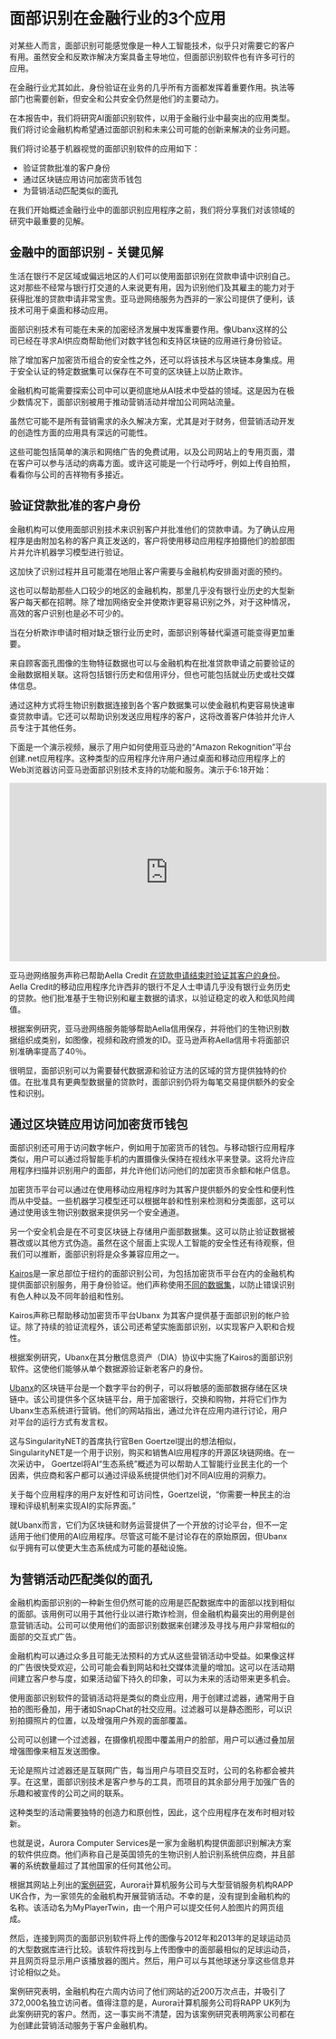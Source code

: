 # 面部识别在金融行业的3个应用

对某些人而言，面部识别可能感觉像是一种人工智能技术，似乎只对需要它的客户有用。虽然安全和反欺诈解决方案具备主导地位，但面部识别软件也有许多可行的应用。

在金融行业尤其如此，身份验证在业务的几乎所有方面都发挥着重要作用。执法等部门也需要创新，但安全和公共安全仍然是他们的主要动力。

在本报告中，我们将研究AI面部识别软件，以用于金融行业中最突出的应用类型。我们将讨论金融机构希望通过面部识别和未来公司可能的创新来解决的业务问题。

我们将讨论基于机器视觉的面部识别软件的应用如下：
* 验证贷款批准的客户身份
* 通过区块链应用访问加密货币钱包
* 为营销活动匹配类似的面孔

在我们开始概述金融行业中的面部识别应用程序之前，我们将分享我们对该领域的研究中最重要的见解。

## 金融中的面部识别 - 关键见解

生活在银行不足区域或偏远地区的人们可以使用面部识别在贷款申请中识别自己。这对那些不经常与银行打交道的人来说更有用，因为识别他们及其雇主的能力对于获得批准的贷款申请非常宝贵。亚马逊网络服务为西非的一家公司提供了便利，该技术可用于桌面和移动应用。

面部识别技术有可能在未来的加密经济发展中发挥重要作用。像Ubanx这样的公司已经在寻求AI供应商帮助他们对数字钱包和支持区块链的应用进行身份验证。

除了增加客户加密货币组合的安全性之外，还可以将该技术与区块链本身集成。用于安全认证的特定数据集可以保存在不可变的区块链上以防止欺诈。

金融机构可能需要探索公司中可以更彻底地从AI技术中受益的领域。这是因为在极少数情况下，面部识别被用于推动营销活动并增加公司网站流量。

虽然它可能不是所有营销需求的永久解决方案，尤其是对于财务，但营销活动开发的创造性方面的应用具有深远的可能性。

这些可能包括简单的演示和网络广告的免费试用，以及公司网站上的专用页面，潜在客户可以参与活动的病毒方面。或许这可能是一个行动呼吁，例如上传自拍照，看看你与公司的吉祥物有多接近。

## 验证贷款批准的客户身份

金融机构可以使用面部识别技术来识别客户并批准他们的贷款申请。为了确认应用程序是由附加名称的客户真正发送的，客户将使用移动应用程序拍摄他们的脸部图片并允许机器学习模型进行验证。

这加快了识别过程并且可能潜在地阻止客户需要与金融机构安排面对面的预约。

这也可以帮助那些人口较少的地区的金融机构，那里几乎没有银行业历史的大型新客户每天都在招聘。除了增加网络安全并使欺诈更容易识别之外，对于这种情况，高效的客户识别也是必不可少的。

当在分析欺诈申请时相对缺乏银行业历史时，面部识别等替代渠道可能变得更加重要。

来自顾客面孔图像的生物特征数据也可以与金融机构在批准贷款申请之前要验证的金融数据相关联。这将包括银行历史和信用评分，但也可能包括就业历史或社交媒体信息。

通过这种方式将生物识别数据连接到各个客户数据集可以使金融机构更容易快速审查贷款申请。它还可以帮助识别发送应用程序的客户，这将改善客户体验并允许人员专注于其他任务。

下面是一个演示视频，展示了用户如何使用亚马逊的“Amazon Rekognition”平台创建.net应用程序。这种类型的应用程序允许用户通过桌面和移动应用程序上的Web浏览器访问亚马逊面部识别技术支持的功能和服务。演示于6:18开始：
<iframe width="560" height="315" src="https://www.youtube.com/embed/KcMvZ2MAGUw" frameborder="0" allow="accelerometer; autoplay; encrypted-media; gyroscope; picture-in-picture" allowfullscreen></iframe>

亚马逊网络服务声称已帮助Aella Credit [在贷款申请结束时验证其客户的身份](https://aws.amazon.com/cn/solutions/case-studies/aellacredit/)。Aella Credit的移动应用程序允许西非的银行不足人士申请几乎没有银行业务历史的贷款。他们批准基于生物识别和雇主数据的请求，以验证稳定的收入和低风险阈值。

根据案例研究，亚马逊网络服务能够帮助Aella信用保存，并将他们的生物识别数据组织成类别，如图像，视频和政府颁发的ID。亚马逊声称Aella信用卡将面部识别准确率提高了40％。

很明显，面部识别可以为需要替代数据源和验证方法的区域的贷方提供独特的价值。在批准具有更典型数据量的贷款时，面部识别仍将为每笔交易提供额外的安全性和识别。

## 通过区块链应用访问加密货币钱包

面部识别还可用于访问数字帐户，例如用于加密货币的钱包。与移动银行应用程序类似，用户可以通过将智能手机的内置摄像头保持在视线水平来登录。这将允许应用程序扫描并识别用户的面部，并允许他们访问他们的加密货币余额和帐户信息。

加密货币平台可以通过在使用移动应用程序时为其客户提供额外的安全性和便利性而从中受益。一些机器学习模型还可以根据年龄和性别来检测和分类面部，这可以通过使用该生物识别数据来提供另一个安全通道。

另一个安全机会是在不可变区块链上存储用户面部数据集。这可以防止验证数据被篡改或以其他方式伪造。虽然在这个层面上实现人工智能的安全性还有待观察，但我们可以推断，面部识别将是众多兼容应用之一。

[Kairos](https://kairos.com/)是一家总部位于纽约的面部识别公司，为包括加密货币平台在内的金融机构提供面部识别服务，用于身份验证。他们声称使用[不同的数据集](https://kairos.com/blog/ai-frontiers-kairos-untangles-face-recognition-bias)，以防止错误识别有色人种以及不同年龄组和性别。

Kairos声称已帮助移动加密货币平台Ubanx 为其客户提供基于面部识别的帐户验证。除了持续的验证流程外，该公司还希望实施面部识别，以实现客户入职和合规性。

根据案例研究，Ubanx在其分散信息资产（DIA）协议中实施了Kairos的面部识别软件。这使他们能够从单个数据源验证新老客户的身份。

[Ubanx](https://ubanx.io/)的区块链平台是一个数字平台的例子，可以将敏感的面部数据存储在区块链中。该公司提供多个区块链平台，用于加密银行，交换和购物，并将它们作为Ubanx生态系统进行营销。他们的网站指出，通过允许在应用内进行讨论，用户对平台的运行方式有发言权。

这与SingularityNET的首席执行官Ben Goertzel提出的想法相似，SingularityNET是一个用于识别，购买和销售AI应用程序的开源区块链网络。在一次采访中， Goertzel将AI“生态系统”概述为可以帮助人工智能行业民主化的一个因素，供应商和客户都可以通过评级系统提供他们对不同AI应用的洞察力。

关于每个应用程序的用户友好性和可访问性，Goertzel说，“你需要一种民主的治理和评级机制来实现AI的实际界面。”

就Ubanx而言，它们为区块链和财务运营提供了一个开放的讨论平台，但不一定适用于他们使用的AI应用程序。尽管这可能不是讨论存在的原始原因，但Ubanx似乎拥有可以使更大生态系统成为可能的基础设施。

## 为营销活动匹配类似的面孔

金融机构面部识别的一种新生但仍然可能的应用是匹配数据库中的面部以找到相似的面部。该用例可以用于其他行业以进行欺诈检测，但金融机构最突出的用例是创意营销活动。公司可以使用他们的面部识别数据来创建涉及寻找与用户非常相似的面部的交互式广告。

金融机构可以通过众多且可能无法预料的方式从这些营销活动中受益。如果像这样的广告很快受欢迎，公司可能会看到网站和社交媒体流量的增加。这可以在活动期间建立客户参与度，如果活动留下持久的印象，可以为未来的活动带来更多机会。

使用面部识别软件的营销活动将是类似的商业应用，用于创建过滤器，通常用于自拍的图形叠加，用于诸如SnapChat的社交应用。过滤器可以是静态图形，可以识别拍摄照片的位置，以及增强用户外观的面部覆盖。

公司可以创建一个过滤器，在摄像机视图中覆盖用户的脸部，用户可以通过叠加层增强图像来相互发送图像。

无论是照片过滤器还是互联网广告，每当用户与项目交互时，公司的名称都会被共享。在这里，面部识别技术是客户参与的工具，而项目的其余部分用于加强广告的乐趣和被宣传的公司之间的联系。

这种类型的活动需要独特的创造力和原创性，因此，这个应用程序在发布时相对较新。

也就是说，Aurora Computer Services是一家为金融机构提供面部识别解决方案的软件供应商。他们声称自己是英国领先的生物识别人脸识别系统供应商，并且部署的系统数量超过了其他国家的任何其他公司。

根据其网站上列出的[案例研究](http://auroracs.co.uk/software-solutions-case-studies/)，Aurora计算机服务公司与大型营销服务机构RAPP UK合作，为一家领先的金融机构开展营销活动。不幸的是，没有提到金融机构的名称。该活动名为MyPlayerTwin，由一个用户可以提交任何人脸图片的网页组成。

然后，连接到网页的面部识别软件将上传的图像与2012年和2013年的足球运动员的大型数据库进行比较。该软件将找到与上传图像中的面部最相似的足球运动员，并且网页将显示用户该播放器的图片。然后，用户可以与其他球迷分享这些信息并讨论相似之处。

案例研究表明，金融机构在六周内访问了他们网站的近200万次点击，并吸引了372,000名独立访问者。值得注意的是，Aurora计算机服务公司将RAPP UK列为此案例研究的客户。然而，这一事实尚不清楚，因为该案例研究表明两家公司都在为创建此营销活动服务于客户金融机构。
